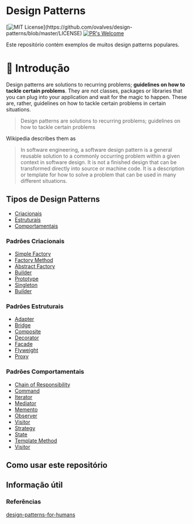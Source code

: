 # Design Patterns

[![MIT License](https://img.shields.io/apm/l/atomic-design-ui.svg?)](https://github.com/ovalves/design-patterns/blob/master/LICENSE)
[![PR's Welcome](https://img.shields.io/badge/PRs-welcome-brightgreen.svg?style=flat)](http://makeapullrequest.com)

Este repositório contém exemplos de muitos design patterns populares.

🚀 Introdução
=================

Design patterns are solutions to recurring problems; **guidelines on how to tackle certain problems**. They are not classes, packages or libraries that you can plug into your application and wait for the magic to happen. These are, rather, guidelines on how to tackle certain problems in certain situations.

> Design patterns are solutions to recurring problems; guidelines on how to tackle certain problems

Wikipedia describes them as

> In software engineering, a software design pattern is a general reusable solution to a commonly occurring problem within a given context in software design. It is not a finished design that can be transformed directly into source or machine code. It is a description or template for how to solve a problem that can be used in many different situations.

Tipos de Design Patterns
-----------------

* [Criacionais](#creational-design-patterns)
* [Estruturais](#structural-design-patterns)
* [Comportamentais](#behavioral-design-patterns)

### Padrões Criacionais
* [Simple Factory](src/design-patterns/creational/SimpleFactory)
* [Factory Method](src/design-patterns/creational/FactoryMethod)
* [Abstract Factory](src/design-patterns/creational/AbstractFactory)
* [Builder](src/design-patterns/creational/Builder)
* [Prototype](src/design-patterns/creational/Prototype)
* [Singleton](src/design-patterns/creational/Singleton)
* [Builder](src/design-patterns/creational/Builder)

### Padrões Estruturais
* [Adapter](src/design-patterns/structural/Adapter)
* [Bridge](src/design-patterns/structural/Bridge)
* [Composite](src/design-patterns/structural/Composite)
* [Decorator](src/design-patterns/structural/Decorator)
* [Facade](src/design-patterns/structural/Facade)
* [Flyweight](src/design-patterns/structural/Flyweight)
* [Proxy](src/design-patterns/structural/Proxy)

### Padrões Comportamentais
* [Chain of Responsibility](src/design-patterns/behavioral/ChainOfResponsibility)
* [Command](src/design-patterns/behavioral/Command)
* [Iterator](src/design-patterns/behavioral/Iterator)
* [Mediator](src/design-patterns/behavioral/Mediator)
* [Memento](src/design-patterns/behavioral/Memento)
* [Observer](src/design-patterns/behavioral/Observer)
* [Visitor](src/design-patterns/behavioral/Visitor)
* [Strategy](src/design-patterns/behavioral/Strategy)
* [State](src/design-patterns/behavioral/State)
* [Template Method](src/design-patterns/behavioral/TemplateMethod)
* [Visitor](src/design-patterns/behavioral/Visitor)

## Como usar este repositório

## Informação útil

### Referências

[design-patterns-for-humans](https://github.com/ovalves/design-patterns-for-humans)
